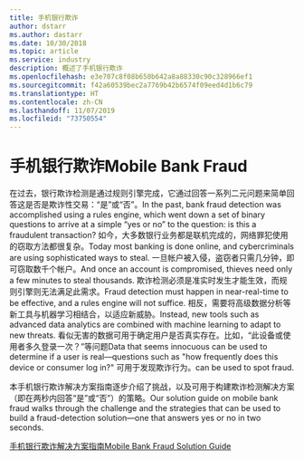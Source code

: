 ```yaml
---
title: 手机银行欺诈
author: dstarr
ms.author: dastarr
ms.date: 10/30/2018
ms.topic: article
ms.service: industry
description: 概述了手机银行欺诈
ms.openlocfilehash: e3e707c8f08b650b642a8a88330c90c328966ef1
ms.sourcegitcommit: f42a60539bec2a7769b42b6574f09eed4d1b6c79
ms.translationtype: HT
ms.contentlocale: zh-CN
ms.lasthandoff: 11/07/2019
ms.locfileid: "73750554"
---
```

# <a name="mobile-bank-fraud"></a><span data-ttu-id="fe34f-103">手机银行欺诈</span><span class="sxs-lookup"><span data-stu-id="fe34f-103">Mobile Bank Fraud</span></span>

<span data-ttu-id="fe34f-104">在过去，银行欺诈检测是通过规则引擎完成，它通过回答一系列二元问题来简单回答这是否是欺诈性交易：“是”或“否”。</span><span class="sxs-lookup"><span data-stu-id="fe34f-104">In the past, bank fraud detection was accomplished using a rules engine, which went down a set of binary questions to arrive at a simple “yes or no” to the question: is this a fraudulent transaction?</span></span> <span data-ttu-id="fe34f-105">如今，大多数银行业务都是联机完成的，网络罪犯使用的窃取方法都很复杂。</span><span class="sxs-lookup"><span data-stu-id="fe34f-105">Today most banking is done online, and cybercriminals are using sophisticated ways to steal.</span></span> <span data-ttu-id="fe34f-106">一旦帐户被入侵，盗窃者只需几分钟，即可窃取数千个帐户。</span><span class="sxs-lookup"><span data-stu-id="fe34f-106">And once an account is compromised, thieves need only a few minutes to steal thousands.</span></span> <span data-ttu-id="fe34f-107">欺诈检测必须是准实时发生才能生效，而规则引擎则无法满足此需求。</span><span class="sxs-lookup"><span data-stu-id="fe34f-107">Fraud detection must happen in near-real-time to be effective, and a rules engine will not suffice.</span></span> <span data-ttu-id="fe34f-108">相反，需要将高级数据分析等新工具与机器学习相结合，以适应新威胁。</span><span class="sxs-lookup"><span data-stu-id="fe34f-108">Instead, new tools such as advanced data analytics are combined with machine learning to adapt to new threats.</span></span> <span data-ttu-id="fe34f-109">看似无害的数据可用于确定用户是否真实存在。比如，“此设备或使用者多久登录一次？”等问题</span><span class="sxs-lookup"><span data-stu-id="fe34f-109">Data that seems innocuous can be used to determine if a user is real—questions such as "how frequently does this device or consumer log in?"</span></span> <span data-ttu-id="fe34f-110">可用于发现欺诈行为。</span><span class="sxs-lookup"><span data-stu-id="fe34f-110">can be used to spot fraud.</span></span>

<span data-ttu-id="fe34f-111">本手机银行欺诈解决方案指南逐步介绍了挑战，以及可用于构建欺诈检测解决方案（即在两秒内回答“是”或“否”）的策略。</span><span class="sxs-lookup"><span data-stu-id="fe34f-111">Our solution guide on mobile bank fraud walks through the challenge and the strategies that can be used to build a fraud-detection solution—one that answers yes or no in two seconds.</span></span>

[<span data-ttu-id="fe34f-112">手机银行欺诈解决方案指南</span><span class="sxs-lookup"><span data-stu-id="fe34f-112">Mobile Bank Fraud Solution Guide</span></span>](https://download.microsoft.com/download/0/1/5/0150425C-14C7-41F4-97EA-3DE57B678C51/IndSG_FraudDetection.pdf)
